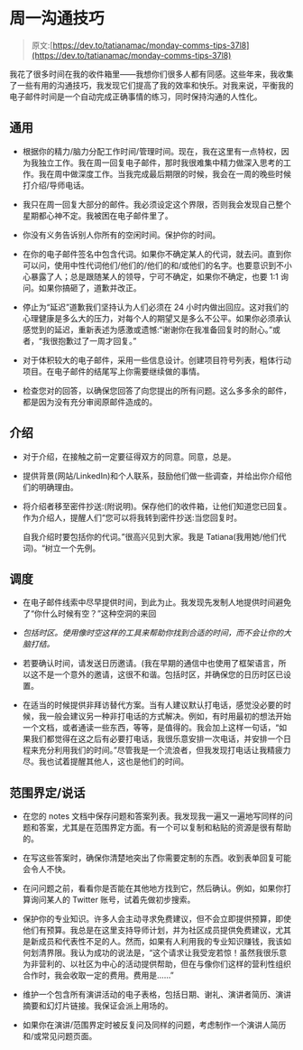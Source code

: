 # 周一沟通技巧

> 原文:[https://dev.to/tatianamac/monday-comms-tips-37l8](https://dev.to/tatianamac/monday-comms-tips-37l8)

我花了很多时间在我的收件箱里——我想你们很多人都有同感。这些年来，我收集了一些有用的沟通技巧，我发现它们提高了我的效率和快乐。对我来说，平衡我的电子邮件时间是一个自动完成正确事情的练习，同时保持沟通的人性化。

## [](#general)通用

*   根据你的精力/脑力分配工作时间/管理时间。现在，我在这里有一点特权，因为我独立工作。我在周一回复电子邮件，那时我很难集中精力做深入思考的工作。我在周中做深度工作。当我完成最后期限的时候，我会在一周的晚些时候打介绍/导师电话。

*   我只在周一回复大部分的邮件。我必须设定这个界限，否则我会发现自己整个星期都心神不定。我被困在电子邮件里了。

*   你没有义务告诉别人你所有的空闲时间。保护你的时间。

*   在你的电子邮件签名中包含代词。如果你不确定某人的代词，就去问。直到你可以问，使用中性代词他们/他们的/他们的和/或他们的名字。也要意识到不小心暴露了人；总是跟随某人的领导，宁可不确定，如果你不确定，也要 1:1 询问。如果你搞砸了，道歉并改正。

*   停止为“延迟”道歉我们坚持认为人们必须在 24 小时内做出回应。这对我们的心理健康是多么大的压力，对每个人的期望又是多么不公平。如果你必须承认感觉到的延迟，重新表述为感激或遗憾:“谢谢你在我准备回复时的耐心。”或者，“我很抱歉过了一周才回复。”

*   对于体积较大的电子邮件，采用一些信息设计。创建项目符号列表，粗体行动项目。在电子邮件的结尾写上你需要继续做的事情。

*   检查您对的回答，以确保您回答了向您提出的所有问题。这么多多余的邮件，都是因为没有充分审阅原邮件造成的。

## [](#introductions)介绍

*   对于介绍，在接触之前一定要征得双方的同意。同意，总是。

*   提供背景(网站/LinkedIn)和个人联系，鼓励他们做一些调查，并给出你介绍他们的明确理由。

*   将介绍者移至密件抄送:(附说明)。保存他们的收件箱，让他们知道您已回复。作为介绍人，提醒人们“您可以将我转到密件抄送:当您回复时。

    自我介绍时要包括你的代词。”很高兴见到大家。我是 Tatiana(我用她/他们代词)。“树立一个先例。

## [](#scheduling)调度

*   在电子邮件线索中尽早提供时间，到此为止。我发现先发制人地提供时间避免了“你什么时候有空？”这种空洞的来回

*   *包括时区。使用像时空这样的工具来帮助你找到合适的时间，而不会让你的大脑打结。*

*   若要确认时间，请发送日历邀请。(我在早期的通信中也使用了框架语言，所以这不是一个意外的邀请，这很不和谐。包括时区，并确保您的日历时区已设置。

*   在适当的时候提供非拜访替代方案。当有人建议默认打电话，感觉没必要的时候，我一般会建议另一种非打电话的方式解决。例如，有时用最初的想法开始一个文档，或者通读一些东西，等等，是值得的。我会加上这样一句话，“如果我们都觉得在这之后有必要打电话，我很乐意安排一次电话，并安排一个日程来充分利用我们的时间。”尽管我是一个流浪者，但我发现打电话让我精疲力尽。我也试着提醒其他人，这也是他们的时间。

## [](#scopingspeaking)范围界定/说话

*   在您的 notes 文档中保存问题和答案列表。我发现我一遍又一遍地写同样的问题和答案，尤其是在范围界定方面。有一个可以复制和粘贴的资源是很有帮助的。

*   在写这些答案时，确保你清楚地突出了你需要定制的东西。收到表单回复可能会令人不快。

*   在问问题之前，看看你是否能在其他地方找到它，然后确认。例如，如果你打算询问某人的 Twitter 账号，试着先做初步搜索。

*   保护你的专业知识。许多人会主动寻求免费建议，但不会立即提供预算，即使他们有预算。我总是在这里支持导师计划，并为社区成员提供免费建议，尤其是新成员和代表性不足的人。然而，如果有人利用我的专业知识赚钱，我该如何划清界限。我认为成功的说法是，“这个请求让我受宠若惊！虽然我很乐意为非营利的、以社区为中心的活动提供帮助，但在与像你们这样的营利性组织合作时，我会收取一定的费用。费用是……”

*   维护一个包含所有演讲活动的电子表格，包括日期、谢礼、演讲者简历、演讲摘要和幻灯片链接。我保证会派上用场的。

*   如果你在演讲/范围界定时被反复问及同样的问题，考虑制作一个演讲人简历和/或常见问题页面。